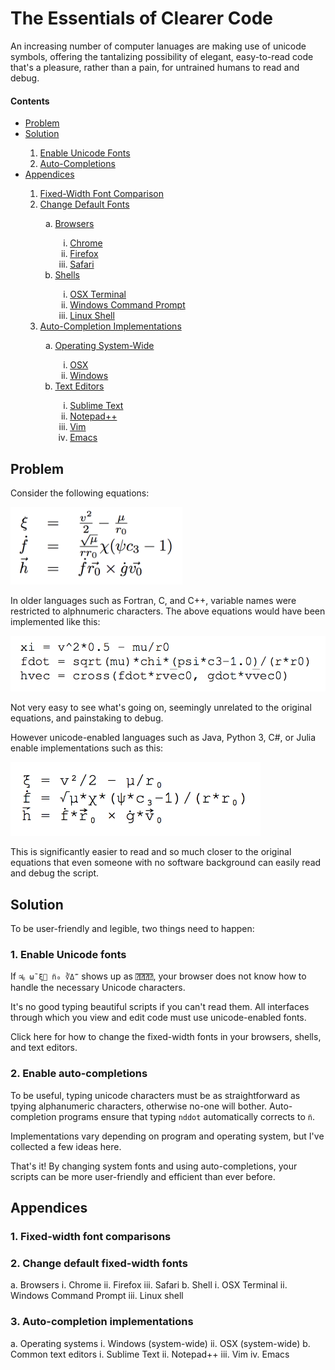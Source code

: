 # The Essentials of Clearer Code

An increasing number of computer lanuages are making use of unicode symbols, offering the tantalizing possibility of elegant, easy-to-read code that's a pleasure, rather than a pain, for untrained humans to read and debug.

#### Contents

<ul>
<li><a href="#problem">Problem</a></li>
<li><a href="#solution">Solution</a></li>
	<ol  type="1">
		<li><a href="#enableFonts">Enable Unicode Fonts</a></li>
		<li><a href="#autoCompletions">Auto-Completions</a></li>
	</ol>
<li><a href="#appendices">Appendices</a></li>
	<ol  type="1">
		<li><a href="#fontComparisons">Fixed-Width Font Comparison</a></li>
		<li><a href="#changeFonts">Change Default Fonts</a></li>
			<ol type="a">
				<li><a href="#browsers">Browsers</a></li>
					<ol type="i">
						<li><a href="#chrome">Chrome</a></li>
						<li><a href="#firefox">Firefox</a></li>
						<li><a href="#safari">Safari</a></li>
					</ol>
				<li><a href="#shell">Shells</a></li>
					<ol type="i">
						<li><a href="#osx">OSX Terminal</a></li>
						<li><a href="#windows">Windows Command Prompt</a></li>
						<li><a href="#linux">Linux Shell</a></li>
					</ol>
			</ol>
		<li><a href="#autoCompletionImplementation">Auto-Completion Implementations</a></li>
			<ol type="a">
				<li><a href="#os">Operating System-Wide</a></li>
					<ol type="i">
						<li><a href="#osxImp">OSX</a></li>
						<li><a href="#windowsImp">Windows</a></li>
					</ol>
				<li><a href="#textEditors">Text Editors</a></li>
					<ol type="i">
						<li><a href="#sublime">Sublime Text</a></li>
						<li><a href="#notepad">Notepad++</a></li>
						<li><a href="#vim">Vim</a></li>
						<li><a href="#emacs">Emacs</a></li>
					</ol>
			</ol>
	</ol>
</ul>

## Problem<a name="problem"></a>

Consider the following equations:

<img src="https://raw.githubusercontent.com/jpwspicer/Gists/master/clearerCode/OriginalEquations.png" alt="Original Equations" width="275">

In older languages such as Fortran, C, and C++, variable names were restricted to alphnumeric characters. The above equations would have been implemented like this:

<img src="https://raw.githubusercontent.com/jpwspicer/Gists/master/clearerCode/BoringCode.png" alt="Boring Code" width="550">

Not very easy to see what's going on, seemingly unrelated to the original equations, and painstaking to debug.

However unicode-enabled languages such as Java, Python 3, C#, or Julia enable implementations such as this:

<img src="https://raw.githubusercontent.com/jpwspicer/Gists/master/clearerCode/PrettyCode.png" alt="Pretty Code" width="400">

This is significantly easier to read and so much closer to the original equations that even someone with no software background can easily read and debug the script.

## Solution<a name="solution"></a>
To be user-friendly and legible, two things need to happen:

### 1. Enable Unicode fonts<a name="enableFonts"></a>

If `♃ᵦ ω̃ ξ⃗ n̈₀ ∛Δ̇‴` shows up as `⍰⍰⍰⍰`, your browser does not know how to handle the necessary Unicode characters.

It's no good typing beautiful scripts if you can't read them. All interfaces through which you view and edit code must use unicode-enabled fonts.

Click here for how to change the fixed-width fonts in your browsers, shells, and text editors.

### 2. Enable auto-completions<a name="autoCompletions"></a>

To be useful, typing unicode characters must be as straightforward as tpying alphanumeric characters, otherwise no-one will bother. Auto-completion programs ensure that typing `nddot` automatically corrects to `n̈`.

Implementations vary depending on program and operating system, but I've collected a few ideas here.

That's it! By changing system fonts and using auto-completions, your scripts can be more user-friendly and efficient than ever before.

## Appendices<a name="appendices"></a>

### 1. Fixed-width font comparisons<a name="fontComparisons"></a>

### 2. Change default fixed-width fonts<a name="changeFonts"></a>

a. Browsers<a name="browsers"></a>
  i. Chrome<a name="chrome"></a>
  ii. Firefox<a name="firefox"></a>
  iii. Safari<a name="safari"></a>
b. Shell<a name="shell"></a>
  i. OSX Terminal<a name="osx"></a>
  ii. Windows Command Prompt<a name="windows"></a>
  iii. Linux shell<a name="linux"></a>

### 3. Auto-completion implementations<a name="autoCompletionImplementation"></a>

a. Operating systems<a name="os"></a>
  i. Windows (system-wide)<a name="windowsImp"></a>
  ii. OSX (system-wide)<a name="osxImp"></a>
b. Common text editors<a name="textEditors"></a>
  i. Sublime Text<a name="sublime"></a>
  ii. Notepad++<a name="notepad"></a>
  iii. Vim<a name="vim"></a>
  iv. Emacs<a name="emacs"></a>